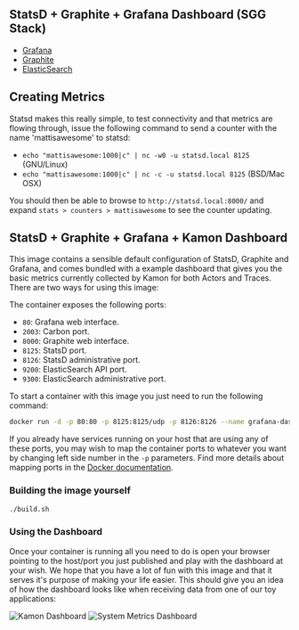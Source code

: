 StatsD + Graphite + Grafana Dashboard (SGG Stack)
-------------------------------------------------

* [Grafana](http://metrics.local/)
* [Graphite](http://metrics.local:8000/)
* [ElasticSearch](http://metrics.local/elasticsearch/)

## Creating Metrics

Statsd makes this really simple, to test connectivity and that metrics are flowing through, issue the following command to send a counter with the name 'mattisawesome' to statsd:

* `echo "mattisawesome:1000|c" | nc -w0 -u statsd.local 8125` (GNU/Linux)
* `echo "mattisawesome:1000|c" | nc -c -u statsd.local 8125` (BSD/Mac OSX)

You should then be able to browse to `http://statsd.local:8000/` and expand `stats > counters > mattisawesome` to see the counter updating.

StatsD + Graphite + Grafana + Kamon Dashboard
---------------------------------------------

This image contains a sensible default configuration of StatsD, Graphite and Grafana, and comes bundled with a example
dashboard that gives you the basic metrics currently collected by Kamon for both Actors and Traces. There are two ways
for using this image:

The container exposes the following ports:

- `80`: Grafana web interface.
- `2003`: Carbon port.
- `8000`: Graphite web interface.
- `8125`: StatsD port.
- `8126`: StatsD administrative port.
- `9200`: ElasticSearch API port.
- `9300`: ElasticSearch administrative port.

To start a container with this image you just need to run the following command:

```bash
docker run -d -p 80:80 -p 8125:8125/udp -p 8126:8126 --name grafana-dashboard sgg
```

If you already have services running on your host that are using any of these ports, you may wish to map the container
ports to whatever you want by changing left side number in the `-p` parameters. Find more details about mapping ports
in the [Docker documentation](http://docs.docker.io/use/port_redirection/#port-redirection).


### Building the image yourself ###

```bash
./build.sh
```

### Using the Dashboard ###

Once your container is running all you need to do is open your browser pointing to the host/port you just published and
play with the dashboard at your wish. We hope that you have a lot of fun with this image and that it serves it's
purpose of making your life easier. This should give you an idea of how the dashboard looks like when receiving data
from one of our toy applications:

![Kamon Dashboard](http://kamon.io/assets/img/kamon-statsd-grafana.png)
![System Metrics Dashboard](http://kamon.io/assets/img/kamon-system-metrics.png)
